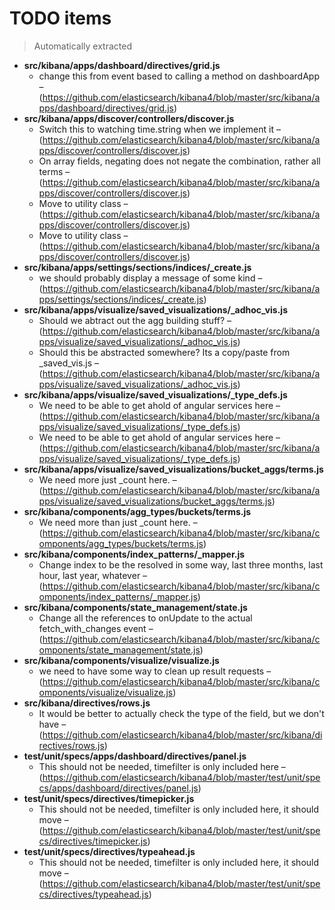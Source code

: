 # TODO items
> Automatically extracted

 - **src/kibana/apps/dashboard/directives/grid.js**
   - change this from event based to calling a method on dashboardApp – (https://github.com/elasticsearch/kibana4/blob/master/src/kibana/apps/dashboard/directives/grid.js)
 - **src/kibana/apps/discover/controllers/discover.js**
   - Switch this to watching time.string when we implement it – (https://github.com/elasticsearch/kibana4/blob/master/src/kibana/apps/discover/controllers/discover.js)
   - On array fields, negating does not negate the combination, rather all terms – (https://github.com/elasticsearch/kibana4/blob/master/src/kibana/apps/discover/controllers/discover.js)
   - Move to utility class – (https://github.com/elasticsearch/kibana4/blob/master/src/kibana/apps/discover/controllers/discover.js)
   - Move to utility class – (https://github.com/elasticsearch/kibana4/blob/master/src/kibana/apps/discover/controllers/discover.js)
 - **src/kibana/apps/settings/sections/indices/_create.js**
   - we should probably display a message of some kind – (https://github.com/elasticsearch/kibana4/blob/master/src/kibana/apps/settings/sections/indices/_create.js)
 - **src/kibana/apps/visualize/saved_visualizations/_adhoc_vis.js**
   - Should we abtract out the agg building stuff? – (https://github.com/elasticsearch/kibana4/blob/master/src/kibana/apps/visualize/saved_visualizations/_adhoc_vis.js)
   - Should this be abstracted somewhere? Its a copy/paste from _saved_vis.js – (https://github.com/elasticsearch/kibana4/blob/master/src/kibana/apps/visualize/saved_visualizations/_adhoc_vis.js)
 - **src/kibana/apps/visualize/saved_visualizations/_type_defs.js**
   - We need to be able to get ahold of angular services here – (https://github.com/elasticsearch/kibana4/blob/master/src/kibana/apps/visualize/saved_visualizations/_type_defs.js)
   - We need to be able to get ahold of angular services here – (https://github.com/elasticsearch/kibana4/blob/master/src/kibana/apps/visualize/saved_visualizations/_type_defs.js)
 - **src/kibana/apps/visualize/saved_visualizations/bucket_aggs/terms.js**
   - We need more just _count here. – (https://github.com/elasticsearch/kibana4/blob/master/src/kibana/apps/visualize/saved_visualizations/bucket_aggs/terms.js)
 - **src/kibana/components/agg_types/buckets/terms.js**
   - We need more than just _count here. – (https://github.com/elasticsearch/kibana4/blob/master/src/kibana/components/agg_types/buckets/terms.js)
 - **src/kibana/components/index_patterns/_mapper.js**
   - Change index to be the resolved in some way, last three months, last hour, last year, whatever – (https://github.com/elasticsearch/kibana4/blob/master/src/kibana/components/index_patterns/_mapper.js)
 - **src/kibana/components/state_management/state.js**
   - Change all the references to onUpdate to the actual fetch_with_changes event – (https://github.com/elasticsearch/kibana4/blob/master/src/kibana/components/state_management/state.js)
 - **src/kibana/components/visualize/visualize.js**
   - we need to have some way to clean up result requests – (https://github.com/elasticsearch/kibana4/blob/master/src/kibana/components/visualize/visualize.js)
 - **src/kibana/directives/rows.js**
   - It would be better to actually check the type of the field, but we don't have – (https://github.com/elasticsearch/kibana4/blob/master/src/kibana/directives/rows.js)
 - **test/unit/specs/apps/dashboard/directives/panel.js**
   - This should not be needed, timefilter is only included here – (https://github.com/elasticsearch/kibana4/blob/master/test/unit/specs/apps/dashboard/directives/panel.js)
 - **test/unit/specs/directives/timepicker.js**
   - This should not be needed, timefilter is only included here, it should move – (https://github.com/elasticsearch/kibana4/blob/master/test/unit/specs/directives/timepicker.js)
 - **test/unit/specs/directives/typeahead.js**
   - This should not be needed, timefilter is only included here, it should move – (https://github.com/elasticsearch/kibana4/blob/master/test/unit/specs/directives/typeahead.js)